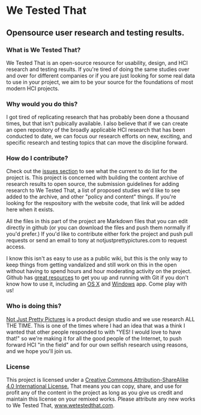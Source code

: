 # We Tested That
## Opensource user research and testing results.

### What is We Tested That?
We Tested That is an open-source resource for usability, design, and HCI research and testing results. If you're tired of doing the same studies over and over for different companies or if you are just looking for some real data to use in your project, we aim to be your source for the foundations of most modern HCI projects. 

### Why would you do this?
I got tired of replicating research that has probably been done a thousand times, but that isn't pubically available. I also believe that if we can create an open repository of the broadly applicable HCI research that has been conducted to date, we can focus our research efforts on new, exciting, and specific research and testing topics that can move the discipline forward. 

### How do I contribute?
Check out the [issues section](https://github.com/tsmuse/wetestedthat/issues) to see what the current to do list for the project is. This project is concerned with building the content archive of research results to open source, the submission guidelines for adding research to We Tested That, a list of proposed studies we'd like to see added to the archive, and other "policy and content" things. If you're looking for the respository with the website code, that link will be added here when it exists.  

All the files in this part of the project are Markdown files that you can edit directly in github (or you can download the files and push them normally if you'd prefer.) If you'd like to contribute either fork the project and push pull requests or send an email to tony at notjustprettypictures.com to request access. 

I know this isn't as easy to use as a public wiki, but this is the only way to keep things from getting vandalized and still work on this in the open without having to spend hours and hour moderating activity on the project. Github has [great resources](https://help.github.com/articles/good-resources-for-learning-git-and-github/) to get you up and running with  Git if you don't know how to use it, including an [OS X](https://mac.github.com/) and [Windows](https://windows.github.com/) app. Come play with us!

### Who is doing this?
[Not Just Pretty Pictures](http://www.notjustprettypictures.com) is a product design studio and we use research ALL THE TIME. This is one of the times where I had an idea that was a think I wanted that other people responded to with "YES! I would love to have that!" so we're making it for all the good people of the Internet, to push forward HCI "in the field" and for our own selfish research using reasons, and we hope you'll join us. 

### License
This project is licensed under a [Creative Commons Attribution-ShareAlike 4.0 International License.](http://creativecommons.org/licenses/by-sa/4.0/) That means you can copy, share, and use for profit any of the content in the project as long as you give us credit and maintain this license on your remixed works. Please attribute any new works to We Tested That, www.wetestedthat.com.  
